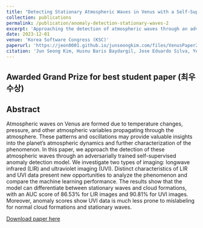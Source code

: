 ```yaml
---
title: "Detecting Stationary Atmospheric Waves in Venus with a Self-Supervised Adversarial Model Using Anomaly Detection"
collection: publications
permalink: /publication/anomaly-detection-stationary-waves-2
excerpt: 'Approaching the detection of atmospheric waves through an adversarially trained self-supervised anomaly detection models.'
date: 2023-12-01
venue: 'Korea Software Congress (KSC)'
paperurl: 'https://jeon0001.github.io/junseongkim.com/files/VenusPaper2.pdf'
citation: 'Jun Seong Kim, Husnu Baris Baydargil, Jose Eduardo Silva, Yeon-Joo Lee, Meeyoung Cha. (2023). &quot; Detecting Stationary Atmospheric Waves in Venus with a Self-Supervised Adversarial Model Using Anomaly Detection.&quot; <i>Korea Software Congress</i>. 1(1).'
---
```


Awarded Grand Prize for best student paper (최우수상)
------

Abstract
------

Atmospheric waves on Venus are formed due to temperature changes, pressure, and other atmospheric variables propagating through the atmosphere. These patterns and oscillations may provide valuable insights into the planet’s atmospheric dynamics and further characterization of the phenomenon. In this paper, we approach the detection of these atmospheric waves through an adversarially trained self-supervised anomaly detection model. We investigate two types of imaging: longwave infrared (LIR) and ultraviolet imaging (UVI). Distinct characteristics of LIR and UVI data present new opportunities to analyze the phenomenon and compare the machine learning performance. The results show that the model can differentiate between stationary waves and cloud formations, with an AUC score of 86.53% for LIR images and 90.81% for UVI images. Moreover, anomaly scores show UVI data is much less prone to mislabeling for normal cloud formations and stationary waves.

[Download paper here](https://jeon0001.github.io/junseongkim.com/files/VenusPaper2.pdf)